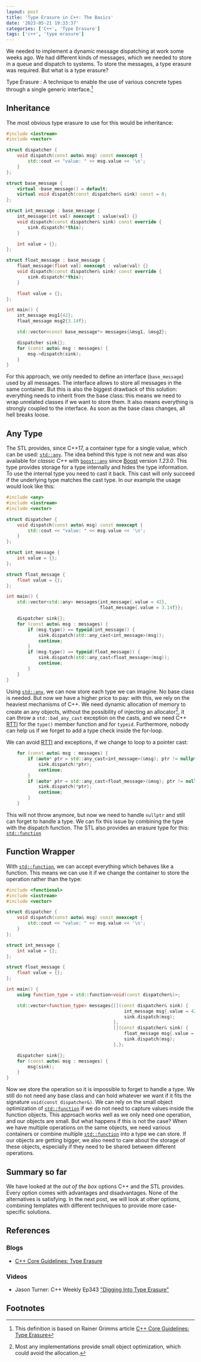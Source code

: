 ```yaml
---
layout: post
title: 'Type Erasure in C++: The Basics'
date: '2023-05-21 19:33:37'
categories: ['C++', 'Type Erasure']
tags: ['c++', 'type erasure']
---
```


We needed to implement a dynamic message dispatching at work some weeks ago. 
We had different kinds of messages, which we needed to store in a queue and 
dispatch to systems. To store the messages, a type erasure was required. But 
what is a type erasure?

Type Erasure 
: A technique to enable the use of various concrete types through a single generic interface.[^1]

## Inheritance

The most obvious type erasure to use for this would be inheritance:

```cpp
#include <iostream>
#include <vector>

struct dispatcher {
    void dispatch(const auto& msg) const noexcept {
        std::cout << "value: " << msg.value << '\n';
    }
};

struct base_message {
    virtual ~base_message() = default;
    virtual void dispatch(const dispatcher& sink) const = 0;
};

struct int_message : base_message {
    int_message(int val) noexcept : value(val) {}
    void dispatch(const dispatcher& sink) const override {
        sink.dispatch(*this);
    }

    int value = {};
};

struct float_message : base_message {
    float_message(float val) noexcept : value(val) {}
    void dispatch(const dispatcher& sink) const override {
        sink.dispatch(*this);
    }

    float value = {};
};

int main() {
    int_message msg1{42};
    float_message msg2{3.14f};

    std::vector<const base_message*> messages{&msg1, &msg2};

    dispatcher sink{};
    for (const auto& msg : messages) {
        msg->dispatch(sink);
    }
}
```

For this approach, we only needed to define an interface (`base_message`) used 
by all messages. The interface allows to store all messages in the same container.
But this is also the biggest drawback of this solution: everything needs to inherit 
from the base class: this means we need to wrap unrelated classes if we want to 
store them. It also means everything is strongly coupled to the interface. As 
soon as the base class changes, all hell breaks loose.

## Any Type

The STL provides, since C++17, a container type for a single value, which can be 
used: [`std::any`][1]. The idea behind this type is not new and was also available 
for *classic C++* with [`boost::any`][1] since [Boost][3] version *1.23.0*. This type 
provides storage for a type internally and hides the type information. To use the 
internal type you need to cast it back. This cast will only succeed if the underlying 
type matches the cast type. In our example the usage would look like this:

```cpp
#include <any>
#include <iostream>
#include <vector>

struct dispatcher {
    void dispatch(const auto& msg) const noexcept {
        std::cout << "value: " << msg.value << '\n';
    }
};

struct int_message {
    int value = {};
};

struct float_message {
    float value = {};
};

int main() {
    std::vector<std::any> messages{int_message{.value = 42},
                                   float_message{.value = 3.14f}};

    dispatcher sink{};
    for (const auto& msg : messages) {
        if (msg.type() == typeid(int_message)) {
            sink.dispatch(std::any_cast<int_message>(msg));
            continue;
        }
        if (msg.type() == typeid(float_message)) {
            sink.dispatch(std::any_cast<float_message>(msg));
            continue;
        }
    }
}
```

Using [`std::any`][1], we can now store each type we can imagine. No base class is 
needed. But now we have a higher price to pay: with this, we rely on the heaviest 
mechanisms of C++. We need dynamic allocation of memory to create an any objects, 
without the possibility of injecting an allocator[^2], it can throw a 
`std::bad_any_cast` exception on the casts, and we need C++ [RTTI][4] for the 
`type()` member function and for `typeid`. Furthermore, nobody can help us if we 
forget to add a type check inside the for-loop.

We can avoid [RTTI][4] and exceptions, if we change to loop to a pointer cast:
```cpp
    for (const auto& msg : messages) {
        if (auto* ptr = std::any_cast<int_message>(&msg); ptr != nullptr ) {
            sink.dispatch(*ptr);
            continue;
        }
        if (auto* ptr = std::any_cast<float_message>(&msg); ptr != nullptr ) {
            sink.dispatch(*ptr);
            continue;
        }
    }
``` 

This will not throw anymore, but now we need to handle `nullptr` and still can 
forget to handle a type. We can fix this issue by combining the type with the 
dispatch function. The STL also provides an erasure type for this: [`std::function`][5]

## Function Wrapper

With [`std::function`][5], we can accept everything which behaves like a 
function. This means we can use it if we change the container to store the operation 
rather than the type:

```cpp
#include <functional>
#include <iostream>
#include <vector>

struct dispatcher {
    void dispatch(const auto& msg) const noexcept {
        std::cout << "value: " << msg.value << '\n';
    }
};

struct int_message {
    int value = {};
};

struct float_message {
    float value = {};
};

int main() {
    using function_type = std::function<void(const dispatcher&)>;

    std::vector<function_type> messages{[](const dispatcher& sink) { 
                                            int_message msg{.value = 42}; 
                                            sink.dispatch(msg);
                                        },
                                        [](const dispatcher& sink) { 
                                            float_message msg{.value = 3.14f}; 
                                            sink.dispatch(msg);
                                        },};

    dispatcher sink{};
    for (const auto& msg : messages) {
        msg(sink);
    }
}
```

Now we store the operation so it is impossible to forget to handle a type. 
We still do not need any base class and can hold whatever we want if it fits 
the signature `void(const dispatcher&)`. We can rely on the small object 
optimization of [`std::function`][5] if we do not need to capture values inside 
the function objects. This approach works well as we only need one operation, 
and our objects are small. But what happens if this is not the case? When we 
have multiple operations on the same objects, we need various containers or 
combine multiple [`std::function`][5] into a type we can store. If our objects 
are getting bigger, we also need to care about the storage of these objects, 
especially if they need to be shared between different operations.

## Summary so far

We have looked at the *out of the box* options C++ and the STL provides. 
Every option comes with advantages and disadvantages. None of the 
alternatives is satisfying. In the next post, we will look at other 
options, combining templates with different techniques to provide more 
case-specific solutions.

## References

### Blogs

* [C++ Core Guidelines: Type Erasure](https://www.modernescpp.com/index.php/c-core-guidelines-type-erasure)

### Videos

* Jason Turner: C++ Weekly Ep343 ["Digging Into Type Erasure"](https://youtu.be/iMzEUdacznQ)

## Footnotes

[^1]: This definition is based on Rainer Grimms article [C++ Core Guidelines: Type Erasure](https://www.modernescpp.com/index.php/c-core-guidelines-type-erasure)
[^2]: Most any implementations provide small object optimization, which could avoid the allocation.

[1]: https://en.cppreference.com/w/cpp/utility/any
[2]: https://www.boost.org/doc/libs/1_82_0/doc/html/any.html
[3]: https://www.boost.org
[4]: https://en.wikipedia.org/wiki/Run-time_type_information
[5]: https://en.cppreference.com/w/cpp/utility/functional/function
